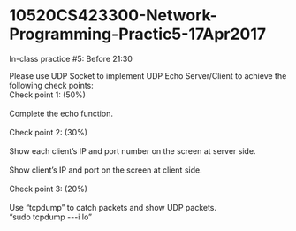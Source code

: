 # 10520CS423300-Network-Programming-Practic5-17Apr2017
						
In-class practice	#5: Before 21:30	 							
							
Please use UDP	Socket to	implement	UDP	Echo Server/Client to achieve	the	following	check	points:<br>
Check	point	1:	(50%)	<br>	
Complete	the	echo	function.<br>										
Check	point	2:	(30%)	 <br>							
Show	each	client’s	IP	and	port	number	on	the	screen	at	server	side.	<br>		
Show	client’s	IP	and	port	on	the	screen	at	client	side.	<br>			
Check	point	3:	(20%)	 <br>							
Use	“tcpdump”	to	catch	packets	and	show	UDP	packets.	 
“sudo	tcpdump	---i	lo”							
